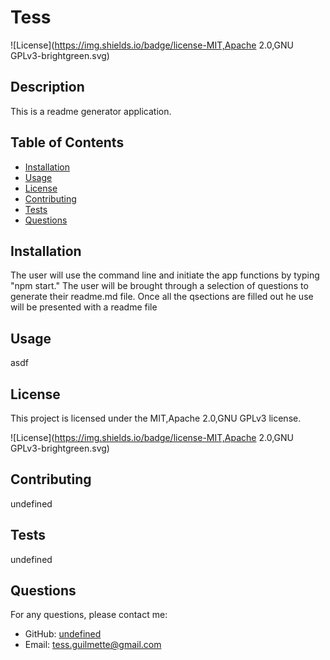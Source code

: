 # Tess
  ![License](https://img.shields.io/badge/license-MIT,Apache 2.0,GNU GPLv3-brightgreen.svg)

  ## Description
  
  This is a readme generator application.
  
  ## Table of Contents
  
  - [Installation](#installation)
  - [Usage](#usage)
  - [License](#license)
  - [Contributing](#contributing)
  - [Tests](#tests)
  - [Questions](#questions)
  
  ## Installation
  
  The user will use the command line and initiate the app functions by typing "npm start." The user will be brought through a  selection of questions to generate their readme.md file.  Once all the qsections are filled out he use will be presented with a readme file
  
  ## Usage
  
  asdf
  
  ## License

This project is licensed under the MIT,Apache 2.0,GNU GPLv3 license.
  
  ![License](https://img.shields.io/badge/license-MIT,Apache 2.0,GNU GPLv3-brightgreen.svg)


  ## Contributing
  
  undefined
  
  ## Tests
  
  undefined
  
  ## Questions
  
  For any questions, please contact me:
  
  - GitHub: [undefined](https://github.com/tguils)
  - Email: tess.guilmette@gmail.com
